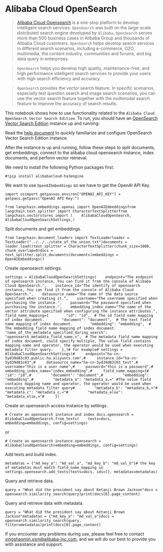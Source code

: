 Alibaba Cloud OpenSearch
========================

> [Alibaba Cloud Opensearch](https://www.alibabacloud.com/product/opensearch) is a one-stop platform to develop intelligent search services. `OpenSearch` was built on the large-scale distributed search engine developed by `Alibaba`. `OpenSearch` serves more than 500 business cases in Alibaba Group and thousands of Alibaba Cloud customers. `OpenSearch` helps develop search services in different search scenarios, including e-commerce, O2O, multimedia, the content industry, communities and forums, and big data query in enterprises.

> `OpenSearch` helps you develop high quality, maintenance-free, and high performance intelligent search services to provide your users with high search efficiency and accuracy.

> `OpenSearch` provides the vector search feature. In specific scenarios, especially test question search and image search scenarios, you can use the vector search feature together with the multimodal search feature to improve the accuracy of search results.

This notebook shows how to use functionality related to the `Alibaba Cloud OpenSearch Vector Search Edition`. To run, you should have an [OpenSearch Vector Search Edition](https://opensearch.console.aliyun.com) instance up and running:

Read the [help document](https://www.alibabacloud.com/help/en/opensearch/latest/vector-search) to quickly familiarize and configure OpenSearch Vector Search Edition instance.

After the instance is up and running, follow these steps to split documents, get embeddings, connect to the alibaba cloud opensearch instance, index documents, and perform vector retrieval.

We need to install the following Python packages first.

    #!pip install alibabacloud-ha3engine

We want to use `OpenAIEmbeddings` so we have to get the OpenAI API Key.

    import osimport getpassos.environ["OPENAI_API_KEY"] = getpass.getpass("OpenAI API Key:")

    from langchain.embeddings.openai import OpenAIEmbeddingsfrom langchain.text_splitter import CharacterTextSplitterfrom langchain.vectorstores import (    AlibabaCloudOpenSearch,    AlibabaCloudOpenSearchSettings,)

Split documents and get embeddings.

    from langchain.document_loaders import TextLoaderloader = TextLoader("../../../state_of_the_union.txt")documents = loader.load()text_splitter = CharacterTextSplitter(chunk_size=1000, chunk_overlap=0)docs = text_splitter.split_documents(documents)embeddings = OpenAIEmbeddings()

Create opensearch settings.

    settings = AlibabaCloudOpenSearchSettings(    endpoint="The endpoint of opensearch instance, You can find it from the console of Alibaba Cloud OpenSearch.",    instance_id="The identify of opensearch instance, You can find it from the console of Alibaba Cloud OpenSearch.",    datasource_name="The name of the data source specified when creating it.",    username="The username specified when purchasing the instance.",    password="The password specified when purchasing the instance.",    embedding_index_name="The name of the vector attribute specified when configuring the instance attributes.",    field_name_mapping={        "id": "id",  # The id field name mapping of index document.        "document": "document",  # The text field name mapping of index document.        "embedding": "embedding",  # The embedding field name mapping of index document.        "name_of_the_metadata_specified_during_search": "opensearch_metadata_field_name,=",  # The metadata field name mapping of index document, could specify multiple, The value field contains mapping name and operator, the operator would be used when executing metadata filter query.    },)# for example# settings = AlibabaCloudOpenSearchSettings(#     endpoint="ha-cn-5yd39d83c03.public.ha.aliyuncs.com",#     instance_id="ha-cn-5yd39d83c03",#     datasource_name="ha-cn-5yd39d83c03_test",#     username="this is a user name",#     password="this is a password",#     embedding_index_name="index_embedding",#     field_name_mapping={#         "id": "id",#         "document": "document",#         "embedding": "embedding",#         "metadata_a": "metadata_a,=" #The value field contains mapping name and operator, the operator would be used when executing metadata filter query#         "metadata_b": "metadata_b,>"#         "metadata_c": "metadata_c,<"#         "metadata_else": "metadata_else,="#     })

Create an opensearch access instance by settings.

    # Create an opensearch instance and index docs.opensearch = AlibabaCloudOpenSearch.from_texts(    texts=docs, embedding=embeddings, config=settings)

or

    # Create an opensearch instance.opensearch = AlibabaCloudOpenSearch(embedding=embeddings, config=settings)

Add texts and build index.

    metadatas = {"md_key_a": "md_val_a", "md_key_b": "md_val_b"}# the key of metadatas must match field_name_mapping in settings.opensearch.add_texts(texts=docs, ids=[], metadatas=metadatas)

Query and retrieve data.

    query = "What did the president say about Ketanji Brown Jackson"docs = opensearch.similarity_search(query)print(docs[0].page_content)

Query and retrieve data with metadata.

    query = "What did the president say about Ketanji Brown Jackson"metadatas = {"md_key_a": "md_val_a"}docs = opensearch.similarity_search(query, filter=metadatas)print(docs[0].page_content)

If you encounter any problems during use, please feel free to contact [xingshaomin.xsm@alibaba-inc.com](mailto:xingshaomin.xsm@alibaba-inc.com), and we will do our best to provide you with assistance and support.